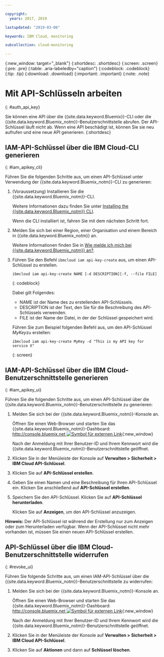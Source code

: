 ```yaml
---

copyright:
  years: 2017, 2019

lastupdated: "2019-03-06"

keywords: IBM Cloud, monitoring

subcollection: cloud-monitoring

---
```


{:new_window: target="_blank"}
{:shortdesc: .shortdesc}
{:screen: .screen}
{:pre: .pre}
{:table: .aria-labeledby="caption"}
{:codeblock: .codeblock}
{:tip: .tip}
{:download: .download}
{:important: .important}
{:note: .note}


# Mit API-Schlüsseln arbeiten
{: #auth_api_key}

Sie können eine API über die {{site.data.keyword.Bluemix}}-CLI oder die {{site.data.keyword.Bluemix_notm}}-Benutzerschnittstelle abrufen. Der API-Schlüssel läuft nicht ab. Wenn eine API beschädigt ist, können Sie sie neu aufrufen und eine neue API generieren.
{:shortdesc}

## IAM-API-Schlüssel über die IBM Cloud-CLI generieren
{: #iam_apikey_cli}

Führen Sie die folgenden Schritte aus, um einen API-Schlüssel unter Verwendung der {{site.data.keyword.Bluemix_notm}}-CLI zu generieren:

1. (Voraussetzung) Installieren Sie die {{site.data.keyword.Bluemix_notm}}-CLI.

   Weitere Informationen dazu finden Sie unter [Installing the {{site.data.keyword.Bluemix_notm}} CLI](/docs/services/cloud-monitoring/qa?topic=cloud-monitoring-cli_qa#cli_qa).
   
   Wenn die CLI installiert ist, fahren Sie mit dem nächsten Schritt fort.
	
2. Melden Sie sich bei einer Region, einer Organisation und einem Bereich in {{site.data.keyword.Bluemix_notm}} an. 

    Weitere Informationen finden Sie in [Wie melde ich mich bei {{site.data.keyword.Bluemix_notm}} an?](/docs/services/cloud-monitoring/qa?topic=cloud-monitoring-cli_qa#login).
 
3. Führen Sie den Befehl `ibmcloud iam api-key-create` aus, um einen API-Schlüssel zu erstellen.

    ```
    ibmcloud iam api-key-create NAME [-d DESCRIPTION][-f, --file FILE]
	```
	{: codeblock} 
	
	Dabei gilt Folgendes:
	
	* NAME ist der Name des zu erstellenden API-Schlüssels.
	* DESCRIPTION ist der Text, den Sie für die Beschreibung des API-Schlüssels verwenden.
	* FILE ist der Name der Datei, in der der Schlüssel gespeichert wird.
	
    Führen Sie zum Beispiel folgenden Befehl aus, um den API-Schlüssel *MyKey*zu erstellen:
	
	```
	ibmcloud iam api-key-create MyKey -d "This is my API key for service X" 
	```
	{: screen}
	
	
	
	
## IAM-API-Schlüssel über die IBM Cloud-Benutzerschnittstelle generieren
{: #iam_apikey_ui}

Führen Sie die folgenden Schritte aus, um einen API-Schlüssel über die {{site.data.keyword.Bluemix_notm}}-Benutzerschnittstelle zu generieren:

1. Melden Sie sich bei der {{site.data.keyword.Bluemix_notm}}-Konsole an.

    Öffnen Sie einen Web-Browser und starten Sie das {{site.data.keyword.Bluemix_notm}}-Dashboard: [http://console.bluemix.net ![Symbol für externen Link](../../../icons/launch-glyph.svg "Symbol für externen Link")](http://bluemix.net){:new_window}
	
	Nach der Anmeldung mit Ihrer Benutzer-ID und Ihrem Kennwort wird die {{site.data.keyword.Bluemix_notm}}-Benutzerschnittstelle geöffnet.

2. Klicken Sie in der Menüleiste der Konsole auf **Verwalten > Sicherheit > IBM Cloud API-Schlüssel**.

3. Klicken Sie auf **API-Schlüssel erstellen**.

4. Geben Sie einen Namen und eine Beschreibung für Ihren API-Schlüssel ein. Klicken Sie anschließend auf **API-Schlüssel erstellen**.

5. Speichern Sie den API-Schlüssel. Klicken Sie auf **API-Schlüssel herunterladen**.

    Klicken Sie auf **Anzeigen**, um den API-Schlüssel anzuzeigen.  

**Hinweis:** Der API-Schlüssel ist während der Erstellung nur zum Anzeigen oder zum Herunterladen verfügbar. Wenn der API-Schlüssel nicht mehr vorhanden ist, müssen Sie einen neuen API-Schlüssel erstellen.  


	
## API-Schlüssel über die IBM Cloud-Benutzerschnittstelle widerrufen
{: #revoke_ui}
	
Führen Sie folgende Schritte aus, um einen IAM-API-Schlüssel über die {{site.data.keyword.Bluemix_notm}}-Benutzerschnittstelle zu widerrufen:

1. Melden Sie sich bei der {{site.data.keyword.Bluemix_notm}}-Konsole an.

    Öffnen Sie einen Web-Browser und starten Sie das {{site.data.keyword.Bluemix_notm}}-Dashboard: [http://console.bluemix.net ![Symbol für externen Link](../../../icons/launch-glyph.svg "Symbol für externen Link")](http://bluemix.net){:new_window}
	
	Nach der Anmeldung mit Ihrer Benutzer-ID und Ihrem Kennwort wird die {{site.data.keyword.Bluemix_notm}}-Benutzerschnittstelle geöffnet.

2. Klicken Sie in der Menüleiste der Konsole auf **Verwalten > Sicherheit > IBM Cloud API-Schlüssel**.

3. Klicken Sie auf **Aktionen** und dann auf **Schlüssel löschen**.





	

	
	
	
	
	
	
